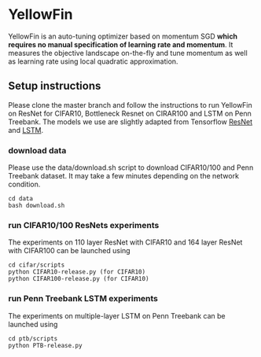 # YellowFin

YellowFin is an auto-tuning optimizer based on momentum SGD **which requires no manual specification of learning rate and momentum**. It measures the objective landscape on-the-fly and tune momentum as well as learning rate using local quadratic approximation.

## Setup instructions
Please clone the master branch and follow the instructions to run YellowFin on ResNet for CIFAR10, Bottleneck Resnet on CIRAR100 and LSTM on Penn Treebank. The models we use are slightly adapted from Tensorflow [ResNet](https://github.com/tensorflow/models/tree/master/resnet) and [LSTM](https://github.com/tensorflow/models/tree/master/tutorials/rnn/ptb).

### download data
Please use the data/download.sh script to download CIFAR10/100 and Penn Treebank dataset. It may take a few minutes depending on the network condition.
```
cd data
bash download.sh
```

### run CIFAR10/100 ResNets experiments
The experiments on 110 layer ResNet with CIFAR10 and 164 layer ResNet with CIFAR100 can be launched using
```
cd cifar/scripts
python CIFAR10-release.py (for CIFAR10)
python CIFAR100-release.py (for CIFAR10)
```

### run Penn Treebank LSTM experiments
The experiments on multiple-layer LSTM on Penn Treebank can be launched using
```
cd ptb/scripts
python PTB-release.py
```

